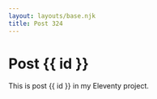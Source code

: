 ```yaml
---
layout: layouts/base.njk
title: Post 324
---
```


# Post {{ id }}

This is post {{ id }} in my Eleventy project.
